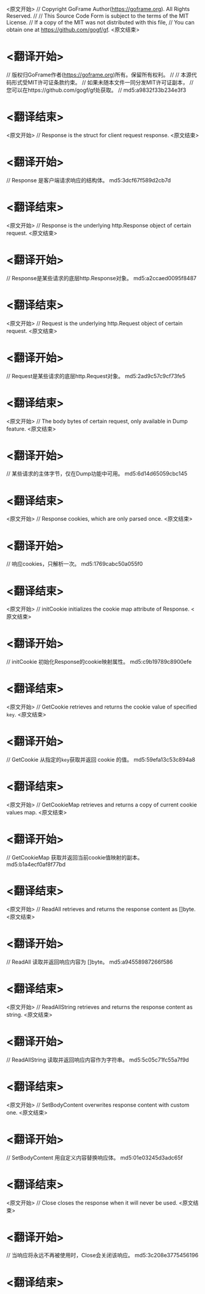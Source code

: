 
<原文开始>
// Copyright GoFrame Author(https://goframe.org). All Rights Reserved.
//
// This Source Code Form is subject to the terms of the MIT License.
// If a copy of the MIT was not distributed with this file,
// You can obtain one at https://github.com/gogf/gf.
<原文结束>

# <翻译开始>
// 版权归GoFrame作者(https://goframe.org)所有。保留所有权利。
//
// 本源代码形式受MIT许可证条款约束。
// 如果未随本文件一同分发MIT许可证副本，
// 您可以在https://github.com/gogf/gf处获取。
// md5:a9832f33b234e3f3
# <翻译结束>


<原文开始>
// Response is the struct for client request response.
<原文结束>

# <翻译开始>
// Response 是客户端请求响应的结构体。 md5:3dcf67f589d2cb7d
# <翻译结束>


<原文开始>
// Response is the underlying http.Response object of certain request.
<原文结束>

# <翻译开始>
// Response是某些请求的底层http.Response对象。 md5:a2ccaed0095f8487
# <翻译结束>


<原文开始>
// Request is the underlying http.Request object of certain request.
<原文结束>

# <翻译开始>
// Request是某些请求的底层http.Request对象。 md5:2ad9c57c9cf73fe5
# <翻译结束>


<原文开始>
// The body bytes of certain request, only available in Dump feature.
<原文结束>

# <翻译开始>
// 某些请求的主体字节，仅在Dump功能中可用。 md5:6d14d65059cbc145
# <翻译结束>


<原文开始>
// Response cookies, which are only parsed once.
<原文结束>

# <翻译开始>
// 响应cookies，只解析一次。 md5:1769cabc50a055f0
# <翻译结束>


<原文开始>
// initCookie initializes the cookie map attribute of Response.
<原文结束>

# <翻译开始>
// initCookie 初始化Response的cookie映射属性。 md5:c9b19789c8900efe
# <翻译结束>


<原文开始>
// GetCookie retrieves and returns the cookie value of specified `key`.
<原文结束>

# <翻译开始>
// GetCookie 从指定的`key`获取并返回 cookie 的值。 md5:59efa13c53c894a8
# <翻译结束>


<原文开始>
// GetCookieMap retrieves and returns a copy of current cookie values map.
<原文结束>

# <翻译开始>
// GetCookieMap 获取并返回当前cookie值映射的副本。 md5:b1a4ecf0af8f77bd
# <翻译结束>


<原文开始>
// ReadAll retrieves and returns the response content as []byte.
<原文结束>

# <翻译开始>
// ReadAll 读取并返回响应内容为 []byte。 md5:a94558987266f586
# <翻译结束>


<原文开始>
// ReadAllString retrieves and returns the response content as string.
<原文结束>

# <翻译开始>
// ReadAllString 读取并返回响应内容作为字符串。 md5:5c05c71fc55a7f9d
# <翻译结束>


<原文开始>
// SetBodyContent overwrites response content with custom one.
<原文结束>

# <翻译开始>
// SetBodyContent 用自定义内容替换响应体。 md5:01e03245d3adc65f
# <翻译结束>


<原文开始>
// Close closes the response when it will never be used.
<原文结束>

# <翻译开始>
// 当响应将永远不再被使用时，Close会关闭该响应。 md5:3c208e3775456196
# <翻译结束>

